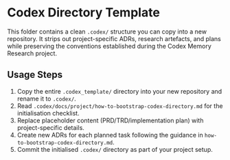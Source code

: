 # Codex Directory Template

This folder contains a clean `.codex/` structure you can copy into a new repository. It strips out project-specific ADRs, research artefacts, and plans while preserving the conventions established during the Codex Memory Research project.

## Usage Steps
1. Copy the entire `.codex_template/` directory into your new repository and rename it to `.codex/`.
2. Read `.codex/docs/project/how-to-bootstrap-codex-directory.md` for the initialisation checklist.
3. Replace placeholder content (PRD/TRD/implementation plan) with project-specific details.
4. Create new ADRs for each planned task following the guidance in `how-to-bootstrap-codex-directory.md`.
5. Commit the initialised `.codex/` directory as part of your project setup.
